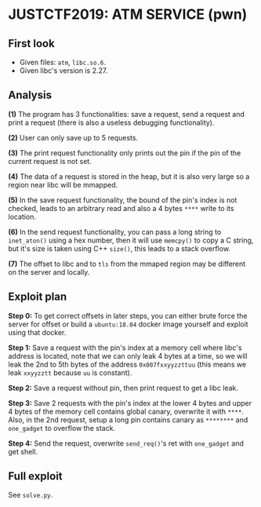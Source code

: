 
# JUSTCTF2019: ATM SERVICE (pwn)
## First look
- Given files: `atm`, `libc.so.6`.
- Given libc's version is 2.27.
## Analysis
**(1)** The program has 3 functionalities: save a request, send a request and print a request (there is also a useless debugging functionality).

**(2)** User can only save up to 5 requests.

**(3)** The print request functionality only prints out the pin if the pin of the current request is not set.

**(4)** The data of a request is stored in the heap, but it is also very large so a region near libc will be mmapped.

**(5)** In the save request functionality, the bound of the pin's index is not checked, leads to an arbitrary read and also a 4 bytes `****` write to its location.

**(6)** In the send request functionality, you can pass a long string to `inet_aton()` using a hex number, then it will use `memcpy()` to copy a C string, but it's size is taken using C++ `size()`, this leads to a stack overflow.

**(7)** The offset to libc and to `tls` from the mmaped region may be different on the server and locally.
## Exploit plan
**Step 0:** To get correct offsets in later steps, you can either brute force the server for offset or build a `ubuntu:18.04` docker image yourself and exploit using that docker.

**Step 1:** Save a request with the pin's index at a memory cell where libc's address is located, note that we can only leak 4 bytes at a time, so we will leak the 2nd to 5th bytes of the address `0x007fxxyyzzttuu` (this means we leak `xxyyzztt` because `uu` is constant).

**Step 2:** Save a request without pin, then print request to get a libc leak.

**Step 3:** Save 2 requests with the pin's index at the lower 4 bytes and upper 4 bytes of the memory cell contains global canary, overwrite it with `****`. Also, in the 2nd request, setup a long pin contains canary as `********` and `one_gadget` to overflow the stack.

**Step 4:** Send the request, overwrite `send_req()`'s ret with `one_gadget` and get shell.

## Full exploit
See `solve.py`.
